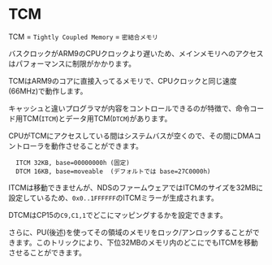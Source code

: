 # TCM

TCM = `Tightly Coupled Memory` = `密結合メモリ`

バスクロックがARM9のCPUクロックより遅いため、メインメモリへのアクセスはパフォーマンスに制限がかかります。

TCMはARM9のコアに直接入ってるメモリで、CPUクロックと同じ速度(66MHz)で動作します。

キャッシュと違いプログラマが内容をコントロールできるのが特徴で、命令コード用TCM(`ITCM`)とデータ用TCM(`DTCM`)があります。

CPUがTCMにアクセスしている間はシステムバスが空くので、その間にDMAコントローラを動作させることができます。

```
  ITCM 32KB, base=00000000h (固定)
  DTCM 16KB, base=moveable  (デフォルトでは base=27C0000h)
```

ITCMは移動できませんが、NDSのファームウェアではITCMのサイズを32MBに設定しているため、`0x0..1FFFFFF`のITCMミラーが生成されます。

DTCMはCP15の`C9,C1,1`でどこにマッピングするかを設定できます。

さらに、PU(後述)を使ってその領域のメモリをロック/アンロックすることができます。このトリックにより、下位32MBのメモリ内のどこにでもITCMを移動させることができます。
